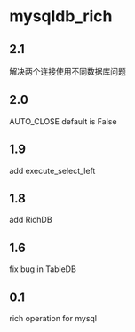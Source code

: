 # mysqldb_rich

## 2.1
解决两个连接使用不同数据库问题

## 2.0
AUTO_CLOSE default is False

## 1.9
add execute_select_left

## 1.8
add RichDB

## 1.6
fix bug in TableDB

## 0.1
rich operation for mysql 